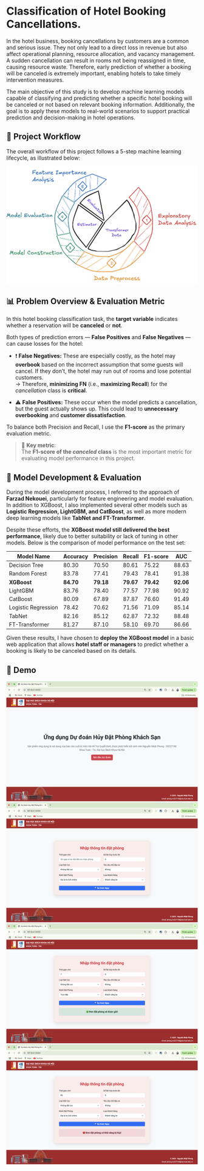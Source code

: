 # Classification of Hotel Booking Cancellations.

In the hotel business, booking cancellations by customers are a common and serious issue. They not only lead to a direct loss in revenue but also affect operational planning, resource allocation, and vacancy management. A sudden cancellation can result in rooms not being reassigned in time, causing resource waste. Therefore, early prediction of whether a booking will be canceled is extremely important, enabling hotels to take timely intervention measures.

The main objective of this study is to develop machine learning models capable of classifying and predicting whether a specific hotel booking will be canceled or not based on relevant booking information. Additionally, the goal is to apply these models to real-world scenarios to support practical prediction and decision-making in hotel operations.

## 🔄 Project Workflow

The overall workflow of this project follows a 5-step machine learning lifecycle, as illustrated below:

![Project Workflow](images/workflow.png)

## 📊 Problem Overview & Evaluation Metric

In this hotel booking classification task, the **target variable** indicates whether a reservation will be **canceled** or **not**.

Both types of prediction errors — **False Positives** and **False Negatives** — can cause losses for the hotel:

- ❗ **False Negatives:** These are especially costly, as the hotel may **overbook** based on the incorrect assumption that some guests will cancel. If they don’t, the hotel may run out of rooms and lose potential customers.  
  → Therefore, **minimizing FN** (i.e., **maximizing Recall**) for the *cancellation* class is **critical**.

- ⚠️ **False Positives:** These occur when the model predicts a cancellation, but the guest actually shows up. This could lead to **unnecessary overbooking** and **customer dissatisfaction**.

To balance both Precision and Recall, I use the **F1-score** as the primary evaluation metric.

> 🎯 **Key metric**:  
> The **F1-score of the *canceled* class** is the most important metric for evaluating model performance in this project.

## 🧪 Model Development & Evaluation

During the model development process, I referred to the approach of **Farzad Nekouei**, particularly for feature engineering and model evaluation. In addition to XGBoost, I also implemented several other models such as **Logistic Regression, LightGBM, and CatBoost**, as well as more modern deep learning models like **TabNet and FT-Transformer**.

Despite these efforts, the **XGBoost model still delivered the best performance**, likely due to better suitability or lack of tuning in other models. Below is the comparison of model performance on the test set:

| Model Name           | Accuracy | Precision | Recall | F1-score | AUC   |
|----------------------|----------|-----------|--------|----------|--------|
| Decision Tree        | 80.30    | 70.50     | 80.61  | 75.22    | 88.63  |
| Random Forest        | 83.78    | 77.41     | 79.43  | 78.41    | 91.38  |
| **XGBoost**          | **84.70**| **79.18** | **79.67** | **79.42** | **92.06** |
| LightGBM             | 83.76    | 78.40     | 77.57  | 77.98    | 90.92  |
| CatBoost             | 80.09    | 67.89     | 87.87  | 76.60    | 91.49  |
| Logistic Regression  | 78.42    | 70.62     | 71.56  | 71.09    | 85.14  |
| TabNet               | 82.16    | 85.12     | 62.87  | 72.32    | 88.48  |
| FT-Transformer       | 81.27    | 87.10     | 58.10  | 69.70    | 86.66  |

Given these results, I have chosen to **deploy the XGBoost model** in a basic web application that allows **hotel staff or managers** to predict whether a booking is likely to be canceled based on its details.

## 🚀 Demo
![Project Workflow](images/welcome.png)
![Project Workflow](images/demo.png)
![Project Workflow](images/true.png)
![Project Workflow](images/false.png)
